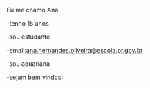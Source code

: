 Eu me chamo Ana

-tenho 15 anos

-sou estudante

-email:ana.hernandes.oliveira@escola.pr.gov.br

-sou aquariana

-sejam bem vindos!
